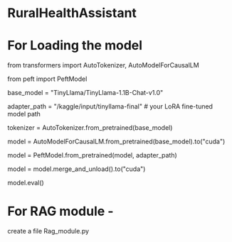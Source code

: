 # RuralHealthAssistant

# For Loading the model
from transformers import AutoTokenizer, AutoModelForCausalLM

from peft import PeftModel

base_model = "TinyLlama/TinyLlama-1.1B-Chat-v1.0"

adapter_path = "/kaggle/input/tinyllama-final"  # your LoRA fine-tuned model path

tokenizer = AutoTokenizer.from_pretrained(base_model)

model = AutoModelForCausalLM.from_pretrained(base_model).to("cuda")

model = PeftModel.from_pretrained(model, adapter_path)

model = model.merge_and_unload().to("cuda")

model.eval()

# For RAG module -
create a file Rag_module.py
